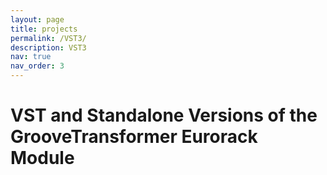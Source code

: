 ```yaml
---
layout: page
title: projects
permalink: /VST3/
description: VST3
nav: true
nav_order: 3
---
```


# VST and Standalone Versions of the GrooveTransformer Eurorack Module

